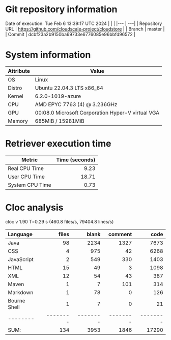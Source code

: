 # Git repository information
Date of execution: Tue Feb  6 13:39:17 UTC 2024
|    |    |
|--- | ---|
| Repository URL | https://github.com/cloudscale-project/cloudstore |
| Branch         | master |
| Commit         | dcbf23a2b9150ba69733e6776085e96bbfd96572 |


# System information
| Attribute | Value |
| --------- | ----- |
| OS | Linux  |
| Distro | Ubuntu 22.04.3 LTS x86_64  |
| Kernel | 6.2.0-1019-azure  |
| CPU | AMD EPYC 7763 (4) @ 3.236GHz  |
| GPU | 00:08.0 Microsoft Corporation Hyper-V virtual VGA  |
| Memory | 685MiB / 15981MiB  |

# Retriever execution time
| Metric | Time (seconds) |
| --- | ---: |
| Real CPU Time | 9.23 |
| User CPU Time | 18.71 |
| System CPU Time | 0.73 |
<!--
Explainations:
- __Real CPU Time__: actual time the command has run (can be less than total time spent in user and system mode for multi-threaded processes)
- __User CPU Time__: time the command has spent running in user mode
- __System CPU Time__: time the command has spent running in system or kernel mode
-->

# Cloc analysis
cloc v 1.90  T=0.29 s (460.8 files/s, 79404.8 lines/s)

Language|files|blank|comment|code
:-------|-------:|-------:|-------:|-------:
Java|98|2234|1327|7673
CSS|4|975|42|6268
JavaScript|2|549|330|1403
HTML|15|49|3|1098
XML|12|54|43|387
Maven|1|7|101|314
Markdown|1|78|0|126
Bourne Shell|1|7|0|21
--------|--------|--------|--------|--------
SUM:|134|3953|1846|17290
